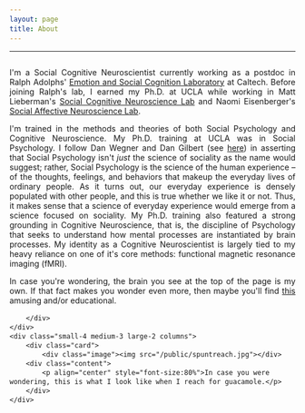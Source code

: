 ```yaml
---
layout: page
title: About
---
```


---

<div class="row">
    <div class="small-8 medium-9 large-10 columns">
        <div class="content">

<p align="justify">I&#39;m a Social Cognitive Neuroscientist currently working as a postdoc in Ralph Adolphs&#39; <a href="http://www.emotion.caltech.edu/">Emotion and Social Cognition Laboratory</a> at Caltech. Before joining Ralph&#39;s lab, I earned my Ph.D. at UCLA while working in Matt Lieberman&#39;s <a href="http://www.scn.ucla.edu/">Social Cognitive Neuroscience Lab</a> and Naomi Eisenberger&#39;s <a href="http://sanlab.psych.ucla.edu/">Social Affective Neuroscience Lab</a>.</p><p align="justify">I&#39;m trained in the methods and theories of both Social Psychology and Cognitive Neuroscience. My Ph.D. training at UCLA was in Social Psychology. I follow Dan Wegner and Dan Gilbert (see <a href="http://scholar.harvard.edu/dwegner/publications/social-psychology%E2%80%93-science-human-experience">here</a>) in asserting that Social Psychology isn&#39;t <em>just</em> the science of sociality as the name would suggest; rather, Social Psychology is the science of the human experience – of the thoughts, feelings, and behaviors that makeup the everyday lives of ordinary people. As it turns out, our everyday experience is densely populated with other people, and this is true whether we like it or not. Thus, it makes sense that a science of everyday experience would emerge from a science focused on sociality. My Ph.D. training also featured a strong grounding in Cognitive Neuroscience, that is, the discipline of Psychology that seeks to understand how mental processes are instantiated by brain processes. My identity as a Cognitive Neuroscientist is largely tied to my heavy reliance on one of it&#39;s core methods: functional magnetic resonance imaging (fMRI).</p><p align="justify">In case you&#39;re wondering, the brain you see at the top of the page is my own. If that fact makes you wonder even more, then maybe you&#39;ll find <a href="http://www.spspblog.org/this-is-my-brain-on-social-cognition/">this</a> amusing and/or educational.</p>

        </div>
    </div>
    <div class="small-4 medium-3 large-2 columns">
        <div class="card">
            <div class="image"><img src="/public/spuntreach.jpg"></div>
        <div class="content">
            <p align="center" style="font-size:80%">In case you were wondering, this is what I look like when I reach for guacamole.</p>
        </div>
    </div>
</div>
